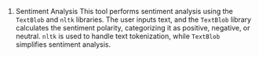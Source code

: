 1) Sentiment Analysis
   This tool performs sentiment analysis using the `TextBlob` and `nltk` libraries. The user inputs text, and the `TextBlob` library calculates the sentiment polarity, categorizing it as positive, negative, or neutral. `nltk` is used to handle text tokenization, while `TextBlob` simplifies sentiment analysis.
